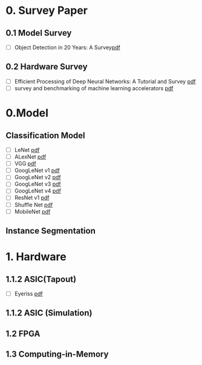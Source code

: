 # 0. Survey Paper
## 0.1 Model Survey
- [ ] Object Detection in 20 Years: A Survey[pdf](https://arxiv.org/pdf/1905.05055.pdf)

## 0.2 Hardware Survey
- [ ] Efficient Processing of Deep Neural Networks: A Tutorial and Survey [pdf](https://ieeexplore.ieee.org/abstract/document/8114708)
- [ ] survey and benchmarking of machine learning accelerators [pdf](https://arxiv.org/pdf/1908.11348.pdf)

# 0.Model

## Classification Model

- [ ] LeNet [pdf](http://yann.lecun.com/exdb/publis/pdf/lecun-01a.pdf)
- [ ] ALexNet [pdf](https://papers.nips.cc/paper/4824-imagenet-classification-with-deep-convolutional-neural-networks.pdf)
- [ ] VGG [pdf](https://arxiv.org/pdf/1409.1556.pdf)
- [ ] GoogLeNet v1 [pdf](https://arxiv.org/pdf/1409.4842.pdf)
- [ ] GoogLeNet v2 [pdf](http://arxiv.org/abs/1502.03167)
- [ ] GoogLeNet v3 [pdf](http://arxiv.org/abs/1512.00567)
- [ ] GoogLeNet v4 [pdf](http://arxiv.org/abs/1602.07261)
- [ ] ResNet v1 [pdf](https://arxiv.org/pdf/1512.03385.pdf)
- [ ] Shuffle Net [pdf](https://arxiv.org/pdf/1707.01083.pdf)
- [ ] MobileNet [pdf](https://arxiv.org/pdf/1704.04861.pdf)

## Instance Segmentation


# 1. Hardware

## 1.1.2 ASIC(Tapout)
- [ ] Eyeriss [pdf](https://ieeexplore.ieee.org/document/7738524)

## 1.1.2 ASIC (Simulation)

## 1.2 FPGA

## 1.3 Computing-in-Memory

